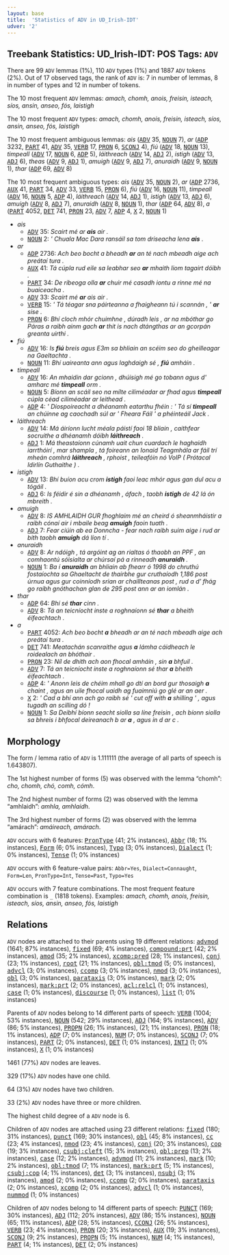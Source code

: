```yaml
---
layout: base
title:  'Statistics of ADV in UD_Irish-IDT'
udver: '2'
---
```


## Treebank Statistics: UD_Irish-IDT: POS Tags: `ADV`

There are 99 `ADV` lemmas (1%), 110 `ADV` types (1%) and 1887 `ADV` tokens (2%).
Out of 17 observed tags, the rank of `ADV` is: 7 in number of lemmas, 8 in number of types and 12 in number of tokens.

The 10 most frequent `ADV` lemmas: <em>amach, chomh, anois, freisin, isteach, síos, ansin, anseo, fós, laistigh</em>

The 10 most frequent `ADV` types:  <em>amach, chomh, anois, freisin, isteach, síos, ansin, anseo, fós, laistigh</em>

The 10 most frequent ambiguous lemmas: <em>ais</em> (<tt><a href="ga_idt-pos-ADV.html">ADV</a></tt> 35, <tt><a href="ga_idt-pos-NOUN.html">NOUN</a></tt> 7), <em>ar</em> (<tt><a href="ga_idt-pos-ADP.html">ADP</a></tt> 3232, <tt><a href="ga_idt-pos-PART.html">PART</a></tt> 41, <tt><a href="ga_idt-pos-ADV.html">ADV</a></tt> 35, <tt><a href="ga_idt-pos-VERB.html">VERB</a></tt> 17, <tt><a href="ga_idt-pos-PRON.html">PRON</a></tt> 6, <tt><a href="ga_idt-pos-SCONJ.html">SCONJ</a></tt> 4), <em>fiú</em> (<tt><a href="ga_idt-pos-ADV.html">ADV</a></tt> 18, <tt><a href="ga_idt-pos-NOUN.html">NOUN</a></tt> 13), <em>timpeall</em> (<tt><a href="ga_idt-pos-ADV.html">ADV</a></tt> 17, <tt><a href="ga_idt-pos-NOUN.html">NOUN</a></tt> 6, <tt><a href="ga_idt-pos-ADP.html">ADP</a></tt> 5), <em>láithreach</em> (<tt><a href="ga_idt-pos-ADV.html">ADV</a></tt> 14, <tt><a href="ga_idt-pos-ADJ.html">ADJ</a></tt> 2), <em>istigh</em> (<tt><a href="ga_idt-pos-ADV.html">ADV</a></tt> 13, <tt><a href="ga_idt-pos-ADJ.html">ADJ</a></tt> 6), <em>theas</em> (<tt><a href="ga_idt-pos-ADV.html">ADV</a></tt> 9, <tt><a href="ga_idt-pos-ADJ.html">ADJ</a></tt> 1), <em>amuigh</em> (<tt><a href="ga_idt-pos-ADV.html">ADV</a></tt> 9, <tt><a href="ga_idt-pos-ADJ.html">ADJ</a></tt> 7), <em>anuraidh</em> (<tt><a href="ga_idt-pos-ADV.html">ADV</a></tt> 9, <tt><a href="ga_idt-pos-NOUN.html">NOUN</a></tt> 1), <em>thar</em> (<tt><a href="ga_idt-pos-ADP.html">ADP</a></tt> 69, <tt><a href="ga_idt-pos-ADV.html">ADV</a></tt> 8)

The 10 most frequent ambiguous types:  <em>ais</em> (<tt><a href="ga_idt-pos-ADV.html">ADV</a></tt> 35, <tt><a href="ga_idt-pos-NOUN.html">NOUN</a></tt> 2), <em>ar</em> (<tt><a href="ga_idt-pos-ADP.html">ADP</a></tt> 2736, <tt><a href="ga_idt-pos-AUX.html">AUX</a></tt> 41, <tt><a href="ga_idt-pos-PART.html">PART</a></tt> 34, <tt><a href="ga_idt-pos-ADV.html">ADV</a></tt> 33, <tt><a href="ga_idt-pos-VERB.html">VERB</a></tt> 15, <tt><a href="ga_idt-pos-PRON.html">PRON</a></tt> 6), <em>fiú</em> (<tt><a href="ga_idt-pos-ADV.html">ADV</a></tt> 16, <tt><a href="ga_idt-pos-NOUN.html">NOUN</a></tt> 11), <em>timpeall</em> (<tt><a href="ga_idt-pos-ADV.html">ADV</a></tt> 16, <tt><a href="ga_idt-pos-NOUN.html">NOUN</a></tt> 5, <tt><a href="ga_idt-pos-ADP.html">ADP</a></tt> 4), <em>láithreach</em> (<tt><a href="ga_idt-pos-ADV.html">ADV</a></tt> 14, <tt><a href="ga_idt-pos-ADJ.html">ADJ</a></tt> 1), <em>istigh</em> (<tt><a href="ga_idt-pos-ADV.html">ADV</a></tt> 13, <tt><a href="ga_idt-pos-ADJ.html">ADJ</a></tt> 6), <em>amuigh</em> (<tt><a href="ga_idt-pos-ADV.html">ADV</a></tt> 8, <tt><a href="ga_idt-pos-ADJ.html">ADJ</a></tt> 7), <em>anuraidh</em> (<tt><a href="ga_idt-pos-ADV.html">ADV</a></tt> 8, <tt><a href="ga_idt-pos-NOUN.html">NOUN</a></tt> 1), <em>thar</em> (<tt><a href="ga_idt-pos-ADP.html">ADP</a></tt> 64, <tt><a href="ga_idt-pos-ADV.html">ADV</a></tt> 8), <em>a</em> (<tt><a href="ga_idt-pos-PART.html">PART</a></tt> 4052, <tt><a href="ga_idt-pos-DET.html">DET</a></tt> 741, <tt><a href="ga_idt-pos-PRON.html">PRON</a></tt> 23, <tt><a href="ga_idt-pos-ADV.html">ADV</a></tt> 7, <tt><a href="ga_idt-pos-ADP.html">ADP</a></tt> 4, <tt><a href="ga_idt-pos-X.html">X</a></tt> 2, <tt><a href="ga_idt-pos-NOUN.html">NOUN</a></tt> 1)


* <em>ais</em>
  * <tt><a href="ga_idt-pos-ADV.html">ADV</a></tt> 35: <em>Scairt mé ar <b>ais</b> air .</em>
  * <tt><a href="ga_idt-pos-NOUN.html">NOUN</a></tt> 2: <em>' Chuala Mac Dara ransáil sa tom driseacha lena <b>ais</b> .</em>
* <em>ar</em>
  * <tt><a href="ga_idt-pos-ADP.html">ADP</a></tt> 2736: <em>Ach beo bocht a bheadh <b>ar</b> an té nach mbeadh aige ach preátaí tura .</em>
  * <tt><a href="ga_idt-pos-AUX.html">AUX</a></tt> 41: <em>Tá cúpla rud eile sa leabhar seo <b>ar</b> mhaith liom tagairt dóibh .</em>
  * <tt><a href="ga_idt-pos-PART.html">PART</a></tt> 34: <em>De ribeoga olla <b>ar</b> chuir mé casadh iontu a rinne mé na buaiceacha .</em>
  * <tt><a href="ga_idt-pos-ADV.html">ADV</a></tt> 33: <em>Scairt mé <b>ar</b> ais air .</em>
  * <tt><a href="ga_idt-pos-VERB.html">VERB</a></tt> 15: <em>' Tá téagar sna páirteanna a fhaigheann tú i scannán , ' <b>ar</b> sise .</em>
  * <tt><a href="ga_idt-pos-PRON.html">PRON</a></tt> 6: <em>Bhí cloch mhór chuimhne , dúradh leis , ar na mbóthar go Páras a raibh ainm gach <b>ar</b> thit is nach dtángthas ar an gcorpán greanta uirthi .</em>
* <em>fiú</em>
  * <tt><a href="ga_idt-pos-ADV.html">ADV</a></tt> 16: <em>Is <b>fiú</b> breis agus E3m sa bhliain an scéim seo do gheilleagar na Gaeltachta .</em>
  * <tt><a href="ga_idt-pos-NOUN.html">NOUN</a></tt> 11: <em>Bhí uaireanta ann agus laghdaigh sé , <b>fiú</b> amháin .</em>
* <em>timpeall</em>
  * <tt><a href="ga_idt-pos-ADV.html">ADV</a></tt> 16: <em>An mhaidin dar gcionn , dhúisigh mé go tobann agus d' amharc mé <b>timpeall</b> orm .</em>
  * <tt><a href="ga_idt-pos-NOUN.html">NOUN</a></tt> 5: <em>Bíonn an scáil seo na mílte ciliméadar ar fhad agus <b>timpeall</b> cúpla céad ciliméadar ar leithead .</em>
  * <tt><a href="ga_idt-pos-ADP.html">ADP</a></tt> 4: <em>' Díospoireacht a dhéanamh eatarthu fhéin : ' Tá sí <b>timpeall</b> an chúinne ag caochadh súl ar ' Fheara Fáil ' a phéinteáil Jack .</em>
* <em>láithreach</em>
  * <tt><a href="ga_idt-pos-ADV.html">ADV</a></tt> 14: <em>Má áiríonn lucht méala páistí faoi 18 bliain , caithfear socruithe a dhéanamh dóibh <b>láithreach</b> .</em>
  * <tt><a href="ga_idt-pos-ADJ.html">ADJ</a></tt> 1: <em>Má theastaíonn cúnamh uait chun cuardach le haghaidh iarrthóirí , mar shampla , tá foireann an Ionaid Teagmhála ar fáil trí mheán comhrá <b>láithreach</b> , rphoist , teileafóin nó VoIP ( Prótacal Idirlín Guthaithe ) .</em>
* <em>istigh</em>
  * <tt><a href="ga_idt-pos-ADV.html">ADV</a></tt> 13: <em>Bhí buíon acu crom <b>istigh</b> faoi leac mhór agus gan dul acu a tógáil .</em>
  * <tt><a href="ga_idt-pos-ADJ.html">ADJ</a></tt> 6: <em>Is féidir é sin a dhéanamh , áfach , taobh <b>istigh</b> de 42 lá ón mbreith .</em>
* <em>amuigh</em>
  * <tt><a href="ga_idt-pos-ADV.html">ADV</a></tt> 8: <em>IS AMHLAIDH GUR fhoghlaim mé an cheird ó sheanmháistir a raibh cónaí air i mbaile beag <b>amuigh</b> faoin tuath .</em>
  * <tt><a href="ga_idt-pos-ADJ.html">ADJ</a></tt> 7: <em>Fear ciúin ab ea Donncha - fear nach raibh suim aige i rud ar bith taobh <b>amuigh</b> dá líon tí .</em>
* <em>anuraidh</em>
  * <tt><a href="ga_idt-pos-ADV.html">ADV</a></tt> 8: <em>Ar ndóigh , tá argóint ag an rialtas ó thaobh an PPF , an comhaontú sóisialta ar chúrsaí pá a rinneadh <b>anuraidh</b> .</em>
  * <tt><a href="ga_idt-pos-NOUN.html">NOUN</a></tt> 1: <em>Ba í <b>anuraidh</b> an bhliain ab fhearr ó 1998 do chruthú fostaíochta sa Ghaeltacht de thairbhe gur cruthaíodh 1,186 post úrnua agus gur coinníodh srian ar chaillteanas post , rud a d’ fhág go raibh gnóthachan glan de 295 post ann ar an iomlán .</em>
* <em>thar</em>
  * <tt><a href="ga_idt-pos-ADP.html">ADP</a></tt> 64: <em>Bhí sé <b>thar</b> cinn .</em>
  * <tt><a href="ga_idt-pos-ADV.html">ADV</a></tt> 8: <em>Tá an teicníocht inste a roghnaíonn sé <b>thar</b> a bheith éifeachtach .</em>
* <em>a</em>
  * <tt><a href="ga_idt-pos-PART.html">PART</a></tt> 4052: <em>Ach beo bocht <b>a</b> bheadh ar an té nach mbeadh aige ach preátaí tura .</em>
  * <tt><a href="ga_idt-pos-DET.html">DET</a></tt> 741: <em>Meatachán scanraithe agus <b>a</b> lámha cáidheach le roidealach an bhóthair .</em>
  * <tt><a href="ga_idt-pos-PRON.html">PRON</a></tt> 23: <em>Níl de dhíth ach aon fhocal amháin , sin <b>a</b> bhfuil .</em>
  * <tt><a href="ga_idt-pos-ADV.html">ADV</a></tt> 7: <em>Tá an teicníocht inste a roghnaíonn sé thar <b>a</b> bheith éifeachtach .</em>
  * <tt><a href="ga_idt-pos-ADP.html">ADP</a></tt> 4: <em>' Anonn leis de chéim mhall go dtí an bord gur thosaigh <b>a</b> chaint , agus an uile fhocal uaidh ag fuaimniú go glé ar an aer .</em>
  * <tt><a href="ga_idt-pos-X.html">X</a></tt> 2: <em>' Cad a bhí ann ach go raibh sé ' cut off with <b>a</b> shilling ' , agus tugadh an scilling dó !</em>
  * <tt><a href="ga_idt-pos-NOUN.html">NOUN</a></tt> 1: <em>Sa Deibhí bíonn seacht siolla sa líne freisin , ach bíonn siolla sa bhreis i bhfocal deireanach b ar <b>a</b> , agus in d ar c .</em>

## Morphology

The form / lemma ratio of `ADV` is 1.111111 (the average of all parts of speech is 1.643807).

The 1st highest number of forms (5) was observed with the lemma “chomh”: <em>cho, chomh, chó, comh, cómh</em>.

The 2nd highest number of forms (2) was observed with the lemma “amhlaidh”: <em>amhla, amhlaidh</em>.

The 3rd highest number of forms (2) was observed with the lemma “amárach”: <em>amáireach, amárach</em>.

`ADV` occurs with 6 features: <tt><a href="ga_idt-feat-PronType.html">PronType</a></tt> (41; 2% instances), <tt><a href="ga_idt-feat-Abbr.html">Abbr</a></tt> (18; 1% instances), <tt><a href="ga_idt-feat-Form.html">Form</a></tt> (6; 0% instances), <tt><a href="ga_idt-feat-Typo.html">Typo</a></tt> (3; 0% instances), <tt><a href="ga_idt-feat-Dialect.html">Dialect</a></tt> (1; 0% instances), <tt><a href="ga_idt-feat-Tense.html">Tense</a></tt> (1; 0% instances)

`ADV` occurs with 6 feature-value pairs: `Abbr=Yes`, `Dialect=Connaught`, `Form=Len`, `PronType=Int`, `Tense=Past`, `Typo=Yes`

`ADV` occurs with 7 feature combinations.
The most frequent feature combination is `_` (1818 tokens).
Examples: <em>amach, chomh, anois, freisin, isteach, síos, ansin, anseo, fós, laistigh</em>


## Relations

`ADV` nodes are attached to their parents using 19 different relations: <tt><a href="ga_idt-dep-advmod.html">advmod</a></tt> (1641; 87% instances), <tt><a href="ga_idt-dep-fixed.html">fixed</a></tt> (69; 4% instances), <tt><a href="ga_idt-dep-compound-prt.html">compound:prt</a></tt> (42; 2% instances), <tt><a href="ga_idt-dep-amod.html">amod</a></tt> (35; 2% instances), <tt><a href="ga_idt-dep-xcomp-pred.html">xcomp:pred</a></tt> (28; 1% instances), <tt><a href="ga_idt-dep-conj.html">conj</a></tt> (23; 1% instances), <tt><a href="ga_idt-dep-root.html">root</a></tt> (21; 1% instances), <tt><a href="ga_idt-dep-obl-tmod.html">obl:tmod</a></tt> (5; 0% instances), <tt><a href="ga_idt-dep-advcl.html">advcl</a></tt> (3; 0% instances), <tt><a href="ga_idt-dep-ccomp.html">ccomp</a></tt> (3; 0% instances), <tt><a href="ga_idt-dep-nmod.html">nmod</a></tt> (3; 0% instances), <tt><a href="ga_idt-dep-obl.html">obl</a></tt> (3; 0% instances), <tt><a href="ga_idt-dep-parataxis.html">parataxis</a></tt> (3; 0% instances), <tt><a href="ga_idt-dep-mark.html">mark</a></tt> (2; 0% instances), <tt><a href="ga_idt-dep-mark-prt.html">mark:prt</a></tt> (2; 0% instances), <tt><a href="ga_idt-dep-acl-relcl.html">acl:relcl</a></tt> (1; 0% instances), <tt><a href="ga_idt-dep-case.html">case</a></tt> (1; 0% instances), <tt><a href="ga_idt-dep-discourse.html">discourse</a></tt> (1; 0% instances), <tt><a href="ga_idt-dep-list.html">list</a></tt> (1; 0% instances)

Parents of `ADV` nodes belong to 14 different parts of speech: <tt><a href="ga_idt-pos-VERB.html">VERB</a></tt> (1004; 53% instances), <tt><a href="ga_idt-pos-NOUN.html">NOUN</a></tt> (542; 29% instances), <tt><a href="ga_idt-pos-ADJ.html">ADJ</a></tt> (164; 9% instances), <tt><a href="ga_idt-pos-ADV.html">ADV</a></tt> (86; 5% instances), <tt><a href="ga_idt-pos-PROPN.html">PROPN</a></tt> (26; 1% instances),  (21; 1% instances), <tt><a href="ga_idt-pos-PRON.html">PRON</a></tt> (18; 1% instances), <tt><a href="ga_idt-pos-ADP.html">ADP</a></tt> (7; 0% instances), <tt><a href="ga_idt-pos-NUM.html">NUM</a></tt> (7; 0% instances), <tt><a href="ga_idt-pos-SCONJ.html">SCONJ</a></tt> (7; 0% instances), <tt><a href="ga_idt-pos-PART.html">PART</a></tt> (2; 0% instances), <tt><a href="ga_idt-pos-DET.html">DET</a></tt> (1; 0% instances), <tt><a href="ga_idt-pos-INTJ.html">INTJ</a></tt> (1; 0% instances), <tt><a href="ga_idt-pos-X.html">X</a></tt> (1; 0% instances)

1461 (77%) `ADV` nodes are leaves.

329 (17%) `ADV` nodes have one child.

64 (3%) `ADV` nodes have two children.

33 (2%) `ADV` nodes have three or more children.

The highest child degree of a `ADV` node is 6.

Children of `ADV` nodes are attached using 23 different relations: <tt><a href="ga_idt-dep-fixed.html">fixed</a></tt> (180; 31% instances), <tt><a href="ga_idt-dep-punct.html">punct</a></tt> (169; 30% instances), <tt><a href="ga_idt-dep-obl.html">obl</a></tt> (45; 8% instances), <tt><a href="ga_idt-dep-cc.html">cc</a></tt> (23; 4% instances), <tt><a href="ga_idt-dep-nmod.html">nmod</a></tt> (23; 4% instances), <tt><a href="ga_idt-dep-conj.html">conj</a></tt> (20; 3% instances), <tt><a href="ga_idt-dep-cop.html">cop</a></tt> (19; 3% instances), <tt><a href="ga_idt-dep-csubj-cleft.html">csubj:cleft</a></tt> (15; 3% instances), <tt><a href="ga_idt-dep-obl-prep.html">obl:prep</a></tt> (13; 2% instances), <tt><a href="ga_idt-dep-case.html">case</a></tt> (12; 2% instances), <tt><a href="ga_idt-dep-advmod.html">advmod</a></tt> (11; 2% instances), <tt><a href="ga_idt-dep-mark.html">mark</a></tt> (10; 2% instances), <tt><a href="ga_idt-dep-obl-tmod.html">obl:tmod</a></tt> (7; 1% instances), <tt><a href="ga_idt-dep-mark-prt.html">mark:prt</a></tt> (5; 1% instances), <tt><a href="ga_idt-dep-csubj-cop.html">csubj:cop</a></tt> (4; 1% instances), <tt><a href="ga_idt-dep-det.html">det</a></tt> (3; 1% instances), <tt><a href="ga_idt-dep-nsubj.html">nsubj</a></tt> (3; 1% instances), <tt><a href="ga_idt-dep-amod.html">amod</a></tt> (2; 0% instances), <tt><a href="ga_idt-dep-ccomp.html">ccomp</a></tt> (2; 0% instances), <tt><a href="ga_idt-dep-parataxis.html">parataxis</a></tt> (2; 0% instances), <tt><a href="ga_idt-dep-xcomp.html">xcomp</a></tt> (2; 0% instances), <tt><a href="ga_idt-dep-advcl.html">advcl</a></tt> (1; 0% instances), <tt><a href="ga_idt-dep-nummod.html">nummod</a></tt> (1; 0% instances)

Children of `ADV` nodes belong to 14 different parts of speech: <tt><a href="ga_idt-pos-PUNCT.html">PUNCT</a></tt> (169; 30% instances), <tt><a href="ga_idt-pos-ADJ.html">ADJ</a></tt> (112; 20% instances), <tt><a href="ga_idt-pos-ADV.html">ADV</a></tt> (86; 15% instances), <tt><a href="ga_idt-pos-NOUN.html">NOUN</a></tt> (65; 11% instances), <tt><a href="ga_idt-pos-ADP.html">ADP</a></tt> (28; 5% instances), <tt><a href="ga_idt-pos-CCONJ.html">CCONJ</a></tt> (26; 5% instances), <tt><a href="ga_idt-pos-VERB.html">VERB</a></tt> (23; 4% instances), <tt><a href="ga_idt-pos-PRON.html">PRON</a></tt> (20; 3% instances), <tt><a href="ga_idt-pos-AUX.html">AUX</a></tt> (19; 3% instances), <tt><a href="ga_idt-pos-SCONJ.html">SCONJ</a></tt> (9; 2% instances), <tt><a href="ga_idt-pos-PROPN.html">PROPN</a></tt> (5; 1% instances), <tt><a href="ga_idt-pos-NUM.html">NUM</a></tt> (4; 1% instances), <tt><a href="ga_idt-pos-PART.html">PART</a></tt> (4; 1% instances), <tt><a href="ga_idt-pos-DET.html">DET</a></tt> (2; 0% instances)

